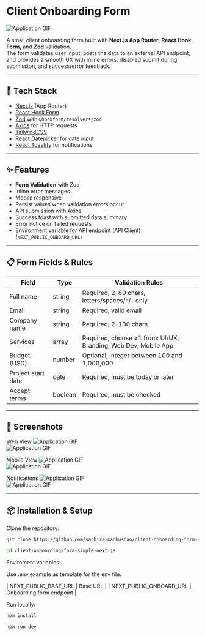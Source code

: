 # Client Onboarding Form  

![Application GIF](https://upload.wikimedia.org/wikipedia/commons/8/8e/Nextjs-logo.svg)  


A small client onboarding form built with **Next.js App Router**, **React Hook Form**, and **Zod** validation.  
The form validates user input, posts the data to an external API endpoint, and provides a smooth UX with inline errors, disabled submit during submission, and success/error feedback.

---

## 🚀 Tech Stack
- [Next.js](https://nextjs.org/) (App Router)
- [React Hook Form](https://react-hook-form.com/)
- [Zod](https://zod.dev/) with `@hookform/resolvers/zod`
- [Axios](https://axios-http.com/) for HTTP requests
- [TailwindCSS](https://tailwindcss.com/)
- [React Datepicker](https://reactdatepicker.com/) for date input
- [React Toastify](https://fkhadra.github.io/react-toastify/) for notifications

---

## ✨ Features
- **Form Validation** with Zod
- Inline error messages
- Mobile responsive
- Persist values when validation errors occur
- API submission with Axios
- Success toast with submitted data summary
- Error notice on failed requests
- Environment variable for API endpoint (API Client) (`NEXT_PUBLIC_ONBOARD_URL`)

---

## 📋 Form Fields & Rules
| Field              | Type     | Validation Rules                                                                 |
|--------------------|----------|----------------------------------------------------------------------------------|
| Full name          | string   | Required, 2–80 chars, letters/spaces/`'`/`-` only                                |
| Email              | string   | Required, valid email                                                            |
| Company name       | string   | Required, 2–100 chars                                                            |
| Services           | array    | Required, choose ≥1 from: UI/UX, Branding, Web Dev, Mobile App                   |
| Budget (USD)       | number   | Optional, integer between 100 and 1,000,000                                      |
| Project start date | date     | Required, must be today or later                                                 |
| Accept terms       | boolean  | Required, must be checked                                                        |

---

## 🚀 Screenshots

Web View
![Application GIF]('https://raw.githubusercontent.com/sachira-madhushan/client-onboarding-form-simple-next-js/refs/heads/feature/client-onboarding-form/public/form_fields.png')  
![Application GIF]('https://raw.githubusercontent.com/sachira-madhushan/client-onboarding-form-simple-next-js/refs/heads/feature/client-onboarding-form/public/validations.png')  

Mobile View
![Application GIF]("https://raw.githubusercontent.com/sachira-madhushan/client-onboarding-form-simple-next-js/refs/heads/feature/client-onboarding-form/public/mobile_form_fields.png")  
![Application GIF]("https://raw.githubusercontent.com/sachira-madhushan/client-onboarding-form-simple-next-js/refs/heads/feature/client-onboarding-form/public/mobile_validations.png")  

Notifications
![Application GIF]("https://raw.githubusercontent.com/sachira-madhushan/client-onboarding-form-simple-next-js/refs/heads/feature/client-onboarding-form/public/success.PNG")  
![Application GIF]("https://raw.githubusercontent.com/sachira-madhushan/client-onboarding-form-simple-next-js/refs/heads/feature/client-onboarding-form/public/error.PNG")  

---
## 📦 Installation & Setup

Clone the repository:

```bash
git clone https://github.com/sachira-madhushan/client-onboarding-form-simple-next-js.git

cd client-onboarding-form-simple-next-js
```

Enviroment variables:

Use .env.example as template for the env file.

| NEXT_PUBLIC_BASE_URL | Base URL |
| NEXT_PUBLIC_ONBOARD_URL | Onboarding form endpoint |


Run locally:

```bash
npm install

npm run dev
```
